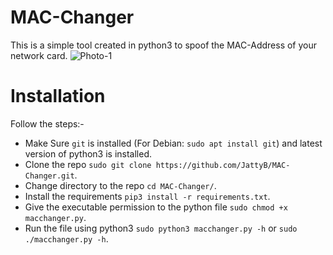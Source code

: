 
# MAC-Changer
This is a simple tool created in python3 to spoof the MAC-Address of your network card.
![Photo-1](https://user-images.githubusercontent.com/28957866/171056281-a49b797a-b86a-4fc4-8b15-497241d8ba90.png)


# Installation
Follow the steps:-
  * Make Sure `git` is installed (For Debian: `sudo apt install git`) and latest version of python3 is installed.
  * Clone the repo `sudo git clone https://github.com/JattyB/MAC-Changer.git`.
  * Change directory to the repo `cd MAC-Changer/`.
  * Install the requirements `pip3 install -r requirements.txt`.
  * Give the executable permission to the python file `sudo chmod +x macchanger.py`.
  * Run the file using python3 `sudo python3 macchanger.py -h` or `sudo ./macchanger.py -h`.
